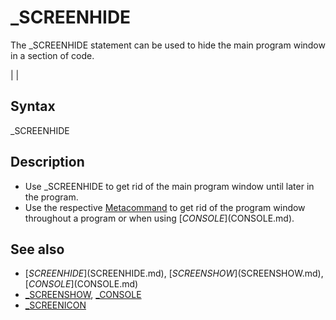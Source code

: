 # _SCREENHIDE

The _SCREENHIDE statement can be used to hide the main program window in a section of code.

  

|  |

## Syntax

_SCREENHIDE
  

## Description

* Use _SCREENHIDE to get rid of the main program window until later in the program.
* Use the respective [Metacommand](Metacommand.md) to get rid of the program window throughout a program or when using [$CONSOLE]($CONSOLE.md).

  

## See also

* [$SCREENHIDE]($SCREENHIDE.md), [$SCREENSHOW]($SCREENSHOW.md), [$CONSOLE]($CONSOLE.md)
* [_SCREENSHOW](_SCREENSHOW.md), [_CONSOLE](_CONSOLE.md)
* [_SCREENICON](_SCREENICON.md)

  
